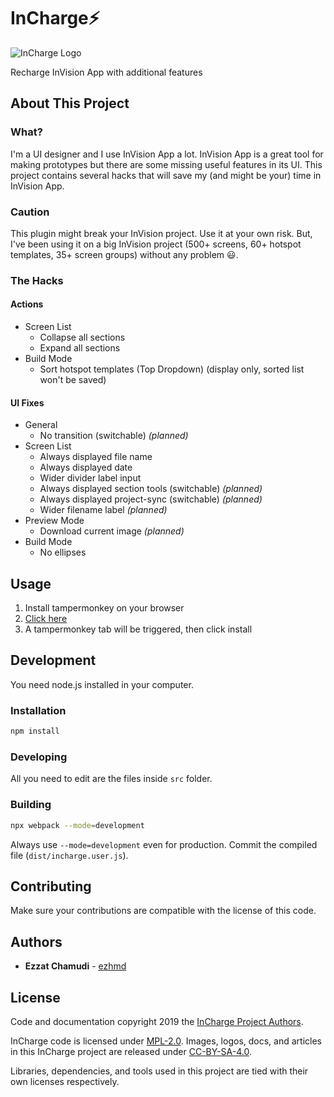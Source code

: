 # InCharge⚡️

![InCharge Logo](https://ezhmd.github.io/incharge/logo/logo-incharge.svg)

Recharge InVision App with additional features

## About This Project

### What?

I'm a UI designer and I use InVision App a lot. InVision App is a great tool for making prototypes but there are some missing useful features in its UI. This project contains several hacks that will save my (and might be your) time in InVision App.

### Caution

This plugin might break your InVision project. Use it at your own risk. But, I've been using it on a big InVision project (500+ screens, 60+ hotspot templates, 35+ screen groups) without any problem 😃.

### The Hacks

#### Actions

- Screen List
    - Collapse all sections
    - Expand all sections
- Build Mode
    - Sort hotspot templates (Top Dropdown) (display only, sorted list won't be saved)

#### UI Fixes

- General
    - No transition (switchable) _(planned)_
- Screen List
    - Always displayed file name
    - Always displayed date
    - Wider divider label input 
    - Always displayed section tools (switchable) _(planned)_
    - Always displayed project-sync (switchable) _(planned)_
    - Wider filename label _(planned)_
- Preview Mode
    - Download current image _(planned)_
- Build Mode
    - No ellipses

## Usage

1. Install tampermonkey on your browser
2. [Click here](https://github.com/ezhmd/incharge/raw/master/dist/incharge.user.js)
3. A tampermonkey tab will be triggered, then click install

## Development

You need node.js installed in your computer.

### Installation

```sh
npm install
```

### Developing

All you need to edit are the files inside `src` folder.

### Building

```sh
npx webpack --mode=development
```

Always use `--mode=development` even for production. Commit the compiled file (`dist/incharge.user.js`).

## Contributing

Make sure your contributions are compatible with the license of this code.

## Authors

* **Ezzat Chamudi** - [ezhmd](https://github.com/ezhmd)

## License

Code and documentation copyright 2019 the [InCharge Project Authors](https://github.com/ezhmd/incharge/graphs/contributors). 

InCharge code is licensed under [MPL-2.0](https://www.mozilla.org/en-US/MPL/2.0/). Images, logos, docs, and articles in this InCharge project are released under [CC-BY-SA-4.0](https://creativecommons.org/licenses/by-sa/4.0/legalcode).

Libraries, dependencies, and tools used in this project are tied with their own licenses respectively.

